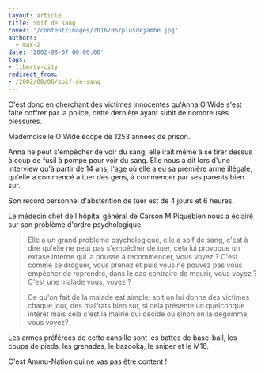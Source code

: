 ```yaml
---
layout: article
title: Soif de sang
cover: "/content/images/2016/06/plusdejambe.jpg"
authors:
  - max-2
date: '2002-08-07 00:00:00'
tags:
- liberty-city
redirect_from:
- /2002/08/06/soif-de-sang
---
```


C'est donc en cherchant des victimes innocentes qu'Anna O'Wide s'est faite coffrer par la police, cette dernière ayant subit de nombreuses blessures.

Mademoiselle O'Wide écope de 1253 années de prison.

Anna ne peut s'empêcher de voir du sang, elle irait même à se tirer dessus à coup de fusil à pompe pour voir du sang. Elle nous a dit lors d'une interview qu'à partir de 14 ans, l'age où elle a eu sa première arme illégale, qu'elle a commencé a tuer des gens, à commencer par ses parents bien sur.

Son record personnel d'abstention de tuer est de 4 jours et 6 heures.

Le médecin chef de l'hôpital général de Carson M.Piquebien nous a éclairé sur son problème d'ordre psychologique

> Elle a un grand problème psychologique, elle a soif de sang, c'est à dire qu'elle ne peut pas s'empêcher de tuer, cela lui provoque un extase interne qui la pousse à recommencer, vous voyez ? C'est comme se droguer, vous prenez et puis vous ne pouvez pas vous empêcher de reprendre, dans le cas contraire de mourir, vous voyez ? C'est une malade vous, voyez ?
> 
> Ce qu'on fait de la malade est simple: soit on lui donne des victimes chaque jour, des malfrats bien sur, si cela présente un quelconque intérêt mais cela c'est la mairie qui décide ou sinon on la dégomme, vous voyez?

Les armes préférées de cette canaille sont les battes de base-ball, les coups de pieds, les grenades, le bazooka, le sniper et le M16.

C'est Ammu-Nation qui ne vas pas être content !